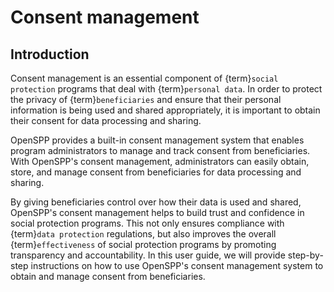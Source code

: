 # Consent management

## Introduction

Consent management is an essential component of {term}`social protection` programs that deal with {term}`personal data`. In order to protect the privacy of {term}`beneficiaries` and ensure that their personal information is being used and shared appropriately, it is important to obtain their consent for data processing and sharing.

OpenSPP provides a built-in consent management system that enables program administrators to manage and track consent from beneficiaries. With OpenSPP's consent management, administrators can easily obtain, store, and manage consent from beneficiaries for data processing and sharing.

By giving beneficiaries control over how their data is used and shared, OpenSPP's consent management helps to build trust and confidence in social protection programs. This not only ensures compliance with {term}`data protection` regulations, but also improves the overall {term}`effectiveness` of social protection programs by promoting transparency and accountability. In this user guide, we will provide step-by-step instructions on how to use OpenSPP's consent management system to obtain and manage consent from beneficiaries.
